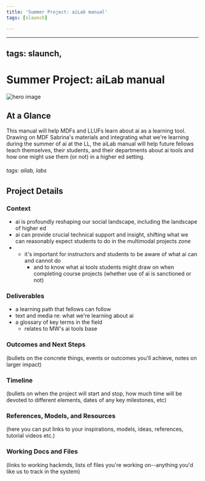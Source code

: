 ```yaml
---
title: 'Summer Project: aiLab manual'
tags: [slaunch]

---
```


---
tags: slaunch, 
---
# Summer Project: aiLab manual

![hero image](link/to/your/hero/image)

## At a Glance
This manual will help MDFs and LLUFs learn about ai as a learning tool. Drawing on MDF Sabrina's materials and integrating what we're learning during the summer of ai at the LL, the aiLab manual will help future fellows teach themselves, their students, and their departments about ai tools and how one might use them (or not) in a higher ed setting.

###### tags: ailab, labs

## Project Details

### Context
* ai is profoundly reshaping our social landscape, including the landscape of higher ed
* ai can provide crucial technical support and insight, shifting what we can reasonably expect students to do in the multimodal projects zone
* * it's important for instructors and students to be aware of what ai can and cannot do
    * and to know what ai tools students might draw on when completing course projects (whether use of ai is sanctioned or not)

### Deliverables 
* a learning path that fellows can follow
* text and media re: what we're learning about ai
* a glossary of key terms in the field
    * relates to MW's ai tools base


### Outcomes and Next Steps

(bullets on the concrete things, events or outcomes you'll achieve, notes on larger impact)

### Timeline

(bullets on when the project will start and stop, how much time will be devoted to different elements, dates of any key milestones, etc)


### References, Models, and Resources 
(here you can put links to your inspirations, models, ideas, references, tutorial videos etc.)

### Working Docs and Files

(links to working hackmds, lists of files you're working on--anything you'd like us to track in the system)